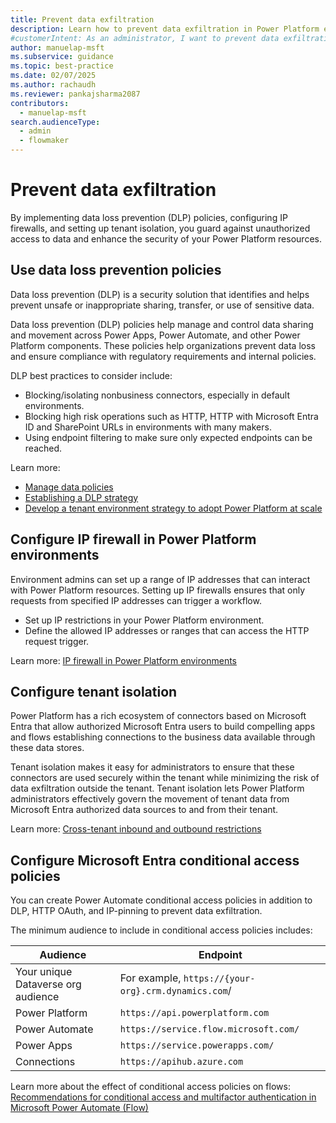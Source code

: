 ```yaml
---
title: Prevent data exfiltration
description: Learn how to prevent data exfiltration in Power Platform environments to ensure compliance and secure your data.
#customerIntent: As an administrator, I want to prevent data exfiltration in Power Platform environments so that I can ensure compliance and secure my data.
author: manuelap-msft
ms.subservice: guidance
ms.topic: best-practice
ms.date: 02/07/2025
ms.author: rachaudh
ms.reviewer: pankajsharma2087
contributors:
  - manuelap-msft
search.audienceType:
  - admin
  - flowmaker
---
```


# Prevent data exfiltration

By implementing data loss prevention (DLP) policies, configuring IP firewalls, and setting up tenant isolation, you guard against unauthorized access to data and enhance the security of your Power Platform resources. 

## Use data loss prevention policies

Data loss prevention (DLP) is a security solution that identifies and helps prevent unsafe or inappropriate sharing, transfer, or use of sensitive data.

Data loss prevention (DLP) policies help manage and control data sharing and movement across Power Apps, Power Automate, and other Power Platform components. These policies help organizations prevent data loss and ensure compliance with regulatory requirements and internal policies.

DLP best practices to consider include:

- Blocking/isolating nonbusiness connectors, especially in default environments.
- Blocking high risk operations such as HTTP, HTTP with Microsoft Entra ID and SharePoint URLs in environments with many makers.
- Using endpoint filtering to make sure only expected endpoints can be reached.

Learn more:

- [Manage data policies](/power-platform/admin/prevent-data-loss)
- [Establishing a DLP strategy](/power-platform/guidance/adoption/dlp-strategy)
- [Develop a tenant environment strategy to adopt Power Platform at scale](/power-platform/guidance/white-papers/environment-strategy)

## Configure IP firewall in Power Platform environments

Environment admins can set up a range of IP addresses that can interact with Power Platform resources. Setting up IP firewalls ensures that only requests from specified IP addresses can trigger a workflow.

- Set up IP restrictions in your Power Platform environment.
- Define the allowed IP addresses or ranges that can access the HTTP request trigger.

Learn more: [IP firewall in Power Platform environments](/power-platform/admin/ip-firewall)

## Configure tenant isolation

Power Platform has a rich ecosystem of connectors based on Microsoft Entra that allow authorized Microsoft Entra users to build compelling apps and flows establishing connections to the business data available through these data stores. 

Tenant isolation makes it easy for administrators to ensure that these connectors are used securely within the tenant while minimizing the risk of data exfiltration outside the tenant. Tenant isolation lets Power Platform administrators effectively govern the movement of tenant data from Microsoft Entra authorized data sources to and from their tenant.

Learn more: [Cross-tenant inbound and outbound restrictions](/power-platform/admin/cross-tenant-restrictions)

## Configure Microsoft Entra conditional access policies

You can create Power Automate conditional access policies in addition to DLP, HTTP OAuth, and IP-pinning to prevent data exfiltration.

The minimum audience to include in conditional access policies includes:

| Audience | Endpoint |
| --- | --- |
| Your unique Dataverse org audience | For example, `https://{your-org}.crm.dynamics.com`/ |
| Power Platform | `https://api.powerplatform.com` |
| Power Automate | `https://service.flow.microsoft.com/` |
| Power Apps | `https://service.powerapps.com/` |
| Connections | `https://apihub.azure.com` |

Learn more about the effect of conditional access policies on flows: [Recommendations for conditional access and multifactor authentication in Microsoft Power Automate (Flow)](/troubleshoot/power-platform/power-automate/administration/conditional-access-and-multi-factor-authentication-in-flow)